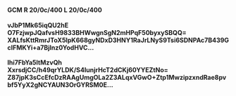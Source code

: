 #### GCM R 20/0c/400 L 20/0c/400
**vJbP1Mk65iqQU2hE**<br/>**O7FzjwpJQafvsH9833BHWwgnSgN2mHPqF50byxySBQQ=**<br/>**XALfsKttRmrJToX5IpK668gyNDxD3HNY1RaJrLNyS9Tsi6SDNPAc7B439GcIFMKYi+a7Bjlnz0YodHVC...**<br/><br/>
**lhi7FbYa5ltMzvQh**<br/>**XxrsdjCC/h49qrYLDK/S4lunjrHcT2dCKj60YYEZtNo=**<br/>**Z87jpK3sCcEfcDzRAAgUmgOLa2Z3ALqxVGwO+Ztp1MwzipzxndRae8pvbf5YyX2gNCYAUN3OrGYRSM0E...**